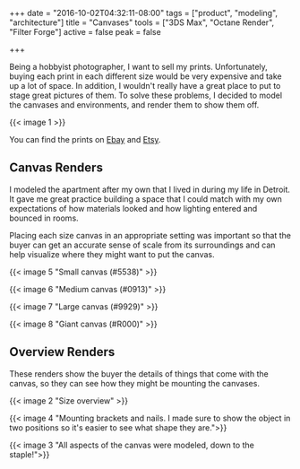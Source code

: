 +++
date = "2016-10-02T04:32:11-08:00"
tags = ["product", "modeling", "architecture"]
title = "Canvases"
tools = ["3DS Max", "Octane Render", "Filter Forge"]
active = false
peak = false

+++

Being a hobbyist photographer, I want to sell my prints. Unfortunately, buying each print in each different size would be very expensive and take up a lot of space. In addition, I wouldn't really have a great place to put to stage great pictures of them. To solve these problems, I decided to model the canvases and environments, and render them to show them off.<!--more-->

{{< image 1 >}}

You can find the prints on [Ebay](http://www.ebay.com/sch/profbetis/m.html) and [Etsy](https://www.etsy.com/shop/KevinWeberCanvases).

## Canvas Renders

I modeled the apartment after my own that I lived in during my life in Detroit. It gave me great practice building a space that I could match with my own expectations of how materials looked and how lighting entered and bounced in rooms.

Placing each size canvas in an appropriate setting was important so that the buyer can get an accurate sense of scale from its surroundings and can help visualize where they might want to put the canvas.

{{< image 5 "Small canvas (#5538)" >}}

{{< image 6 "Medium canvas (#0913)" >}}

{{< image 7 "Large canvas (#9929)" >}}

{{< image 8 "Giant canvas (#R000)" >}}

## Overview Renders

These renders show the buyer the details of things that come with the canvas, so they can see how they might be mounting the canvases.

{{< image 2 "Size overview" >}}

{{< image 4 "Mounting brackets and nails. I made sure to show the object in two positions so it's easier to see what shape they are.">}}

{{< image 3 "All aspects of the canvas were modeled, down to the staple!">}}
